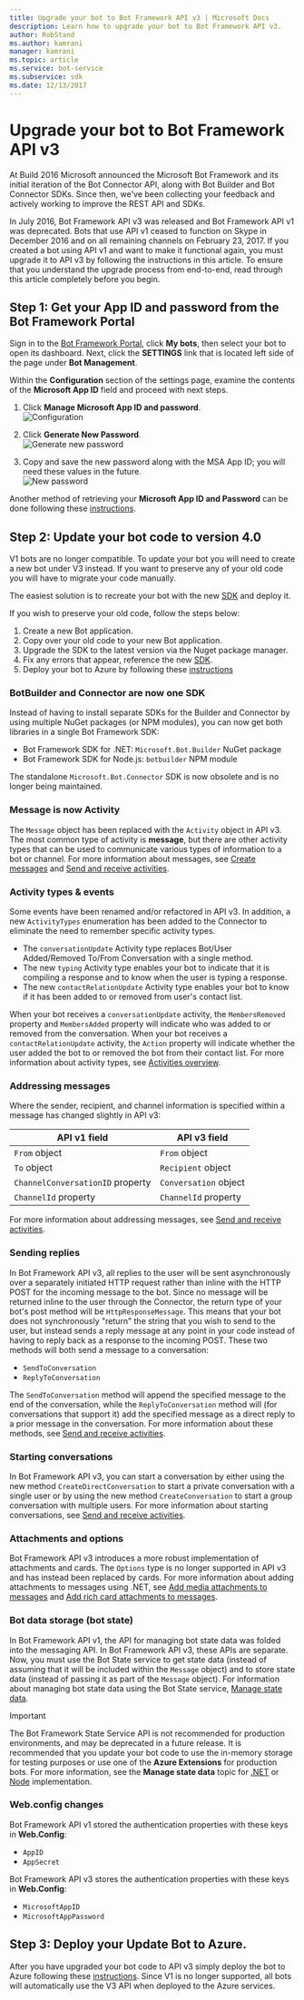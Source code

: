 ```yaml
---
title: Upgrade your bot to Bot Framework API v3 | Microsoft Docs
description: Learn how to upgrade your bot to Bot Framework API v3.
author: RobStand
ms.author: kamrani
manager: kamrani
ms.topic: article
ms.service: bot-service
ms.subservice: sdk
ms.date: 12/13/2017
---
```


# Upgrade your bot to Bot Framework API v3

At Build 2016 Microsoft announced the Microsoft Bot Framework and its initial iteration of the Bot Connector API, along with Bot Builder and Bot Connector SDKs. Since then, we've been collecting your feedback and actively working to improve the REST API and SDKs.

In July 2016, Bot Framework API v3 was released and Bot Framework API v1 was deprecated. Bots that use API v1 ceased to function on Skype in December 2016 and on all remaining channels on February 23, 2017. If you created a bot using API v1 and want to make it functional again, you must upgrade it to API v3 by following the instructions in this article. To ensure that you understand the upgrade process from end-to-end, read through this article completely before you begin. 

## Step 1: Get your App ID and password from the Bot Framework Portal

Sign in to the [Bot Framework Portal](https://dev.botframework.com/), click **My bots**, then select your bot to open its dashboard. Next, click the **SETTINGS** link that is located left side of the page under **Bot Management**. 

Within the **Configuration** section of the settings page, examine the contents of the **Microsoft App ID** field and proceed with next steps.

<!-- TODO: Remove this 
### Case 1: App ID field is already populated

If the **App ID** field is already populated, complete these steps:
-->

1. Click **Manage Microsoft App ID and password**.  
![Configuration](./media/upgrade/manage-app-id.png)

2. Click **Generate New Password**.  
![Generate new password](./media/upgrade/generate-new-password.png)

3. Copy and save the new password along with the MSA App ID; you will need these values in the future.  
![New password](./media/upgrade/new-password-generated.png)

Another method of retrieving your **Microsoft App ID and Password** can be done following these [instructions](https://blog.botframework.com/2018/07/03/find-your-azure-bots-appid-and-appsecret/).

<!-- TODO: These steps are no longer valid. AppID will always be generated, confirmed with Support Engineers
### Case 2: App ID field is empty

If the **App ID** field is empty, complete these steps:

1. Click **Create Microsoft App ID and password**.  
   ![Create App ID and password](~/media/upgrade/generate-appid-and-password.png)
   > [!IMPORTANT]
   > Do not select the **Version 3.0** radio button yet. You will do this later, after you have [updated your bot code](#update-code).</div>

2. Click **Generate a password to continue**.  
   ![Generate app password](~/media/upgrade/generate-a-password-to-continue.png)

3. Copy and save the new password along with the MSA App Id; you will need these values in the future.  
   ![New password](~/media/upgrade/new-password-generated.png)

4. Click **Finish and go back to Bot Framework**.  
   ![Finish and go back to Portal](~/media/upgrade/finish-and-go-back-to-bot-framework.png)

5. Back on the bot settings page in the Bot Framework Portal, scroll to the bottom of the page and click **Save changes**.  
   ![Save changes](~/media/upgrade/save-changes.png)
-->

## <a id="update-code"></a> Step 2: Update your bot code to version 4.0

V1 bots are no longer compatible. To update your bot you will need to create a new bot under V3 instead. If you want to preserve any of your old code you will have to migrate your code manually.

The easiest solution is to recreate your bot with the new [SDK](https://docs.microsoft.com/en-us/azure/bot-service/?view=azure-bot-service-4.0) and deploy it. 

If you wish to preserve your old code, follow the steps below:

1. Create a new Bot application.
2. Copy over your old code to your new Bot application.
3. Upgrade the SDK to the latest version via the Nuget package manager.
4. Fix any errors that appear, reference the new [SDK](https://docs.microsoft.com/en-us/azure/bot-service/?view=azure-bot-service-4.0).
5. Deploy your bot to Azure by following these [instructions](https://docs.microsoft.com/en-us/azure/bot-service/bot-builder-howto-deploy-azure?view=azure-bot-service-4.0)

<!-- TODO: Remove outdated code 
To update your bot code to version 3.0, complete these steps:

1. Update to the latest version of the [Bot Framework SDK](https://github.com/Microsoft/BotBuilder) for your bot's language.
2. Update your code to apply the necessary changes, according the guidance below.
3. Use the [Bot Framework Emulator](~/bot-service-debug-emulator.md) to test your bot locally and then in the cloud.

The following sections describe the key differences between API v1 and API v3. After you have updated your code to API v3, you can finish the upgrade process by [updating your bot settings](#step-3) in the Bot Framework Portal.
-->

### BotBuilder and Connector are now one SDK

Instead of having to install separate SDKs for the Builder and Connector by using multiple NuGet packages (or NPM modules), you can now get both libraries in a single Bot Framework SDK:

- Bot Framework SDK for .NET: `Microsoft.Bot.Builder` NuGet package
- Bot Framework SDK for Node.js: `botbuilder` NPM module

The standalone `Microsoft.Bot.Connector` SDK is now obsolete and is no longer being maintained.

### Message is now Activity

The `Message` object has been replaced with the `Activity` object in API v3. The most common type of activity is **message**, but there are other activity types that can be used to communicate various types of information to a bot or channel. For more information about messages, see [Create messages](~/dotnet/bot-builder-dotnet-create-messages.md) and [Send and receive activities](~/dotnet/bot-builder-dotnet-connector.md).

### Activity types & events

Some events have been renamed and/or refactored in API v3. In addition, a new `ActivityTypes` enumeration has been added to the Connector to eliminate the need to remember specific activity types.

- The `conversationUpdate` Activity type replaces Bot/User Added/Removed To/From Conversation with a single method.
- The new `typing` Activity type enables your bot to indicate that it is compiling a response and to know when the user is typing a response.
- The new `contactRelationUpdate` Activity type enables your bot to know if it has been added to or removed from user's contact list.

When your bot receives a `conversationUpdate` activity, the `MembersRemoved` property and `MembersAdded` property will indicate who was added to or removed from the conversation. When your bot receives a `contactRelationUpdate` activity, the `Action` property will indicate whether the user added the bot to or removed the bot from their contact list. For more information about activity types, see [Activities overview](~/dotnet/bot-builder-dotnet-activities.md).

### Addressing messages

Where the sender, recipient, and channel information is specified within a message has changed slightly in API v3:

|API v1 field | API v3 field|
|--------|--------|
| `From` object | `From` object |
| `To` object |	`Recipient` object |
| `ChannelConversationID` property | `Conversation` object|
| `ChannelId` property | `ChannelId` property |

For more information about addressing messages, see [Send and receive activities](~/dotnet/bot-builder-dotnet-connector.md).

### Sending replies

In Bot Framework API v3, all replies to the user will be sent asynchronously over a separately initiated HTTP request rather than inline with the HTTP POST for the incoming message to the bot. Since no message will be returned inline to the user through the Connector, the return type of your bot's post method will be `HttpResponseMessage`. This means that your bot does not synchronously "return" the string that you wish to send to the user, but instead sends a reply message at any point in your code instead of having to reply back as a response to the incoming POST. These two methods will both send a message to a conversation:

- `SendToConversation`
- `ReplyToConversation`

The `SendToConversation` method will append the specified message to the end of the conversation, while the `ReplyToConversation` method will (for conversations that support it) add the specified message as a direct reply to a prior message in the conversation. For more information about these methods, see [Send and receive activities](~/dotnet/bot-builder-dotnet-connector.md).

### Starting conversations

In Bot Framework API v3, you can start a conversation by either using the new method `CreateDirectConversation` to start a private conversation with a single user or by using the new method `CreateConversation` to start a group conversation with multiple users. For more information about starting conversations, see [Send and receive activities](~/dotnet/bot-builder-dotnet-connector.md#start-a-conversation).

### Attachments and options

Bot Framework API v3 introduces a more robust implementation of attachments and cards. The `Options` type is no longer supported in API v3 and has instead been replaced by cards. For more information about adding attachments to messages using .NET, see [Add media attachments to messages](~/dotnet/bot-builder-dotnet-add-media-attachments.md) and [Add rich card attachments to messages](~/dotnet/bot-builder-dotnet-add-rich-card-attachments.md).

### Bot data storage (bot state)

In Bot Framework API v1, the API for managing bot state data was folded into the messaging API. In Bot Framework API v3, these APIs are separate. Now, you must use the Bot State service to get state data (instead of assuming that it will be included within the `Message` object) and to store state data (instead of passing it as part of the `Message` object). For information about managing bot state data using the Bot State service, [Manage state data](~/dotnet/bot-builder-dotnet-state.md).

> [!IMPORTANT]
> The Bot Framework State Service API is not recommended for production environments, and may be deprecated in a future release. It is recommended that you update your bot code to use the in-memory storage for testing purposes or use one of the **Azure Extensions** for production bots. For more information, see the **Manage state data** topic for [.NET](~/dotnet/bot-builder-dotnet-state.md) or [Node](~/nodejs/bot-builder-nodejs-state.md) implementation.

### Web.config changes

Bot Framework API v1 stored the authentication properties with these keys in **Web.Config**:

- `AppID`
- `AppSecret`

Bot Framework API v3 stores the authentication properties with these keys in **Web.Config**:

- `MicrosoftAppID`
- `MicrosoftAppPassword`

## <a id="step-3"></a> Step 3: Deploy your Update Bot to Azure.

After you have upgraded your bot code to API v3 simply deploy the bot to Azure following these [instructions](https://docs.microsoft.com/en-us/azure/bot-service/bot-builder-howto-deploy-azure?view=azure-bot-service-4.0). Since V1 is no longer supported, all bots will automatically use the V3 API when deployed to the Azure services.

<!-- TODO: Documentation set for removal 
1. Sign in to the [Bot Framework Portal](https://dev.botframework.com/).

2. Click **My bots** and select your bot to open its dashboard. 

3. Click the **SETTINGS** link that is located near the top-right corner of the page. 

4. Under **Version 3.0** within the **Configuration** section, paste your bot's endpoint into the **Messaging endpoint** field.  
![Version 3 configuration](~/media/upgrade/paste-new-v3-enpoint-url.png)

5. Select the **Version 3.0** radio button.  
![Select version 3.0](~/media/upgrade/switch-to-v3-endpoint.png)

6. Scroll to the bottom of the page and click **Save changes**.  
![Save changes](~/media/upgrade/save-changes.png)
-->